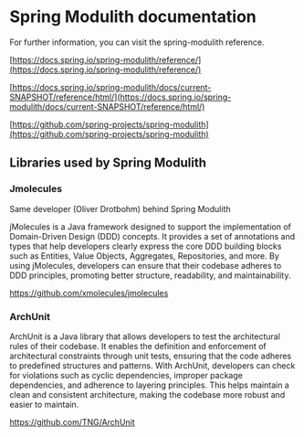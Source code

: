 # Spring Modulith documentation

For further information, you can visit the spring-modulith reference.

[https://docs.spring.io/spring-modulith/reference/](https://docs.spring.io/spring-modulith/reference/)

[https://docs.spring.io/spring-modulith/docs/current-SNAPSHOT/reference/html/](https://docs.spring.io/spring-modulith/docs/current-SNAPSHOT/reference/html/)

[https://github.com/spring-projects/spring-modulith](https://github.com/spring-projects/spring-modulith)

## Libraries used by Spring Modulith

### Jmolecules

Same developer (Oliver Drotbohm) behind Spring Modulith

jMolecules is a Java framework designed to support the implementation of
Domain-Driven Design (DDD) concepts. It provides a set of annotations and types
that help developers clearly express the core DDD building blocks such as
Entities, Value Objects, Aggregates, Repositories, and more. By using
jMolecules, developers can ensure that their codebase adheres to DDD principles,
promoting better structure, readability, and maintainability.

https://github.com/xmolecules/jmolecules

### ArchUnit

ArchUnit is a Java library that allows developers to test the architectural
rules of their codebase. It enables the definition and enforcement of
architectural constraints through unit tests, ensuring that the code adheres to
predefined structures and patterns. With ArchUnit, developers can check for
violations such as cyclic dependencies, improper package dependencies, and
adherence to layering principles. This helps maintain a clean and consistent
architecture, making the codebase more robust and easier to maintain.

https://github.com/TNG/ArchUnit
